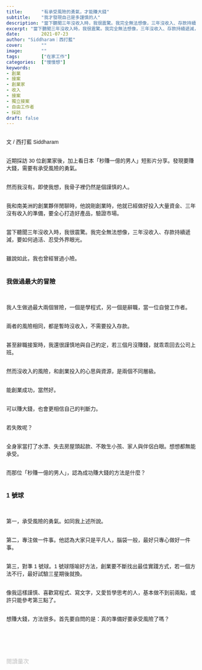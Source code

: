 ```yaml
---
title:       "有承受風險的勇氣，才能賺大錢"
subtitle:    "我才發現自己是多謹慎的人"
description: "當下聽聞三年沒收入時，我很震驚。我完全無法想像，三年沒收入、存款持續遞減，要如何過活、忍受外界眼光..."
excerpt: "當下聽聞三年沒收入時，我很震驚。我完全無法想像，三年沒收入、存款持續遞減，要如何過活、忍受外界眼光..."
date:        2021-07-23
author: "Siddharam｜西打藍"
cover:       ""
image:       ""
tags:        ["在家工作"]
categories:  ["慢慢想"]
keywords:
- 創業
- 接案
- 創業家
- 收入
- 接案
- 獨立接案
- 自由工作者
- 採訪
draft: false
---
```


<article style="font-family: 'Noto Sans TC', '微軟正黑體', sans-serif; font-weight: 300;">

<br>文 / 西打藍 Siddharam<br><br>

近期採訪 30 位創業家後，加上看日本「秒賺一億的男人」短影片分享。發現要賺大錢，需要有承受風險的勇氣。<br><br>

然而我沒有。即使我想，我骨子裡仍然是個謹慎的人。<br><br>

我和南美洲的創業夥伴閒聊時，他說剛創業時，他就已經做好投入大量資金、三年沒有收入的準備，要全心打造好產品，驗證市場。<br><br>

當下聽聞三年沒收入時，我很震驚。我完全無法想像，三年沒收入、存款持續遞減，要如何過活、忍受外界眼光。<br><br>

雖說如此，我也曾經冒過小險。<br><br>

<h3 class="article-h1-color">我做過最大的冒險</h3><br>

我人生做過最大兩個冒險，一個是學程式，另一個是辭職，當一位自營工作者。<br><br>

兩者的風險相同，都是暫時沒收入，不需要投入存款。<br><br>

甚至辭職接案時，我還很謹慎地與自己約定，若三個月沒賺錢，就乖乖回去公司上班。<br><br>

然而沒收入的風險，和創業投入的心思與資源，是兩個不同層級。<br><br>

能創業成功，當然好。<br><br>

可以賺大錢，也會更相信自己的判斷力。<br><br>

若失敗呢？<br><br>

全身家當打了水漂、失去房屋頭起款、不敢生小孩、家人與伴侶白眼。想想都無能承受。<br><br>

而那位「秒賺一億的男人」，認為成功賺大錢的方法是什麼？<br><br>


<h3 class="article-h1-color">1 號球</h3><br>

第一，承受風險的勇氣。如同我上述所說。<br><br>

第二，專注做一件事。他認為大家只是平凡人，腦袋一般，最好只專心做好一件事。<br><br>

第三，對準 1 號球。1 號球隱喻好方法，創業要不斷找出最佳實踐方式，若一個方法不行，最好試驗三星期後就換。<br><br>

像我這樣謹慎、喜歡寫程式、寫文字，又愛哲學思考的人，基本做不到前兩點，或許只能參考第三點了。<br><br>

想賺大錢，方法很多。首先要自問的是：真的準備好要承受風險了嗎？<br><br>



<br><br><br>

</article>

<div style="color: #bfbfbf; font-size: 15px;" id="busuanzi_container_page_pv">
  閱讀量<span id="busuanzi_value_page_pv"></span>次
</div>

<script src="../../js/post.js"></script>




